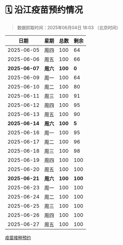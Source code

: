 # 🗓️ 沿江疫苗预约情况

> 数据抓取时间：2025年06月04日 18:03 （北京时间）

| 日期 | 星期 | 总数 | 剩余 |
|------|------|------|------|
| 2025-06-05 | 周四 | 100 | 64 |
| 2025-06-06 | 周五 | 100 | 66 |
| **2025-06-07** | **周六** | **100** | **0** |
| 2025-06-09 | 周一 | 100 | 64 |
| 2025-06-10 | 周二 | 100 | 80 |
| 2025-06-11 | 周三 | 100 | 91 |
| 2025-06-12 | 周四 | 100 | 95 |
| 2025-06-13 | 周五 | 100 | 90 |
| **2025-06-14** | **周六** | **100** | **5** |
| 2025-06-16 | 周一 | 100 | 95 |
| 2025-06-17 | 周二 | 100 | 96 |
| 2025-06-18 | 周三 | 100 | 98 |
| 2025-06-19 | 周四 | 100 | 100 |
| 2025-06-20 | 周五 | 100 | 100 |
| **2025-06-21** | **周六** | **100** | **100** |
| 2025-06-23 | 周一 | 100 | 100 |
| 2025-06-24 | 周二 | 100 | 100 |
| 2025-06-25 | 周三 | 100 | 100 |
| 2025-06-26 | 周四 | 100 | 100 |
| 2025-06-27 | 周五 | 100 | 100 |

<a href="http://yfzweb.ishequ.net/#/login">疫苗接种预约</a>
